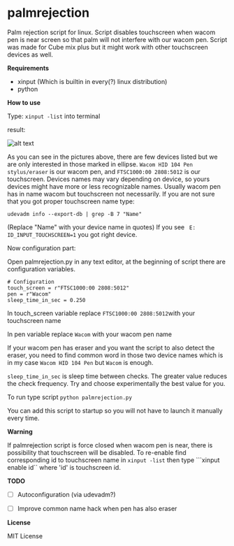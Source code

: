 # palmrejection
Palm rejection script for linux. Script disables touchscreen when wacom pen is near screen so that palm will not interfere with our wacom pen. Script was made for Cube mix plus but it might work with other touchscreen devices as well.

**Requirements**

* xinput (Which is builtin in every(?) linux distribution)
* python

**How to use**

Type:
``` xinput -list ```
into terminal

result:

![alt text](https://github.com/k-brk/palmrejection/blob/master/img/xinputresult.png)

As you can see in the pictures above, there are few devices listed but we are only interested in those marked in ellipse.
```Wacom HID 104 Pen stylus/eraser``` is our wacom pen, and ```FTSC1000:00 2808:5012``` is our touchscreen. Devices names may vary depending on device, so yours devices might have more or less recognizable names. Usually wacom pen has in name wacom but touchscreen not necessarily. If you are not sure that you got proper touchscreen name type:

``` udevadm info --export-db | grep -B 7 "Name" ```

(Replace "Name" with your device name in quotes)
If you see ``` E: ID_INPUT_TOUCHSCREEN=1``` you got right device.

Now configuration part:

Open palmrejection.py in any text editor, at the beginning of script there are configuration variables.
``` 
# Configuration
touch_screen = r"FTSC1000:00 2808:5012"
pen = r"Wacom"
sleep_time_in_sec = 0.250
```
In touch_screen variable replace ```FTSC1000:00 2808:5012```with your touchscreen name

In pen variable replace ```Wacom``` with your wacom pen name

If your wacom pen has eraser and you want the script to also detect the eraser, you need to find common word in those two device names which is in my case ```Wacom HID 104 Pen``` but ```Wacom``` is enough.

```sleep_time_in_sec``` is sleep time between checks. The greater value reduces the check frequency. Try and choose experimentally the best value for you.

To run type script ```python palmrejection.py```

You can add this script to startup so you will not have to launch it manually every time.

**Warning**

If palmrejection script is force closed when wacom pen is near, there is possibility that touchscreen will be disabled. To re-enable find corresponding id to touchscreen name in ```xinput -list``` then
type  ```xinput enable id`` where 'id' is touchscreen id.

**TODO**

* [ ] Autoconfiguration (via udevadm?)

* [ ] Improve common name hack when pen has also eraser

**License**

MIT License
